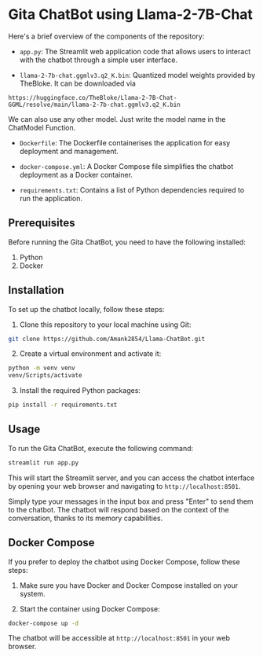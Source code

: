 # Gita ChatBot using Llama-2-7B-Chat


Here's a brief overview of the components of the repository:

- `app.py`: The Streamlit web application code that allows users to interact with the chatbot through a simple user interface.

- `llama-2-7b-chat.ggmlv3.q2_K.bin`:  Quantized model weights provided by TheBloke. It can be downloaded via 

```
https://huggingface.co/TheBloke/Llama-2-7B-Chat-GGML/resolve/main/llama-2-7b-chat.ggmlv3.q2_K.bin
```
  We can also use any other model. Just write the model name in the ChatModel Function.

- `Dockerfile`: The Dockerfile containerises the application for easy deployment and management.

- `docker-compose.yml`: A Docker Compose file simplifies the chatbot deployment as a Docker container.

- `requirements.txt`: Contains a list of Python dependencies required to run the application.

## Prerequisites

Before running the Gita ChatBot, you need to have the following installed:

1. Python
2. Docker

## Installation

To set up the chatbot locally, follow these steps:

1. Clone this repository to your local machine using Git:

```bash
git clone https://github.com/Amank2854/Llama-ChatBot.git
```

2. Create a virtual environment and activate it:

```bash
python -m venv venv
venv/Scripts/activate  
```

3. Install the required Python packages:

```bash
pip install -r requirements.txt
```

## Usage

To run the Gita ChatBot, execute the following command:

```bash
streamlit run app.py
```

This will start the Streamlit server, and you can access the chatbot interface by opening your web browser and navigating to `http://localhost:8501`.

Simply type your messages in the input box and press "Enter" to send them to the chatbot. The chatbot will respond based on the context of the conversation, thanks to its memory capabilities.

## Docker Compose

If you prefer to deploy the chatbot using Docker Compose, follow these steps:

1. Make sure you have Docker and Docker Compose installed on your system.

2. Start the container using Docker Compose:

```bash
docker-compose up -d
```

The chatbot will be accessible at `http://localhost:8501` in your web browser.
